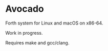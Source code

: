 # Avocado

Forth system for Linux and macOS on x86-64.

Work in progress.

Requires make and gcc/clang.
